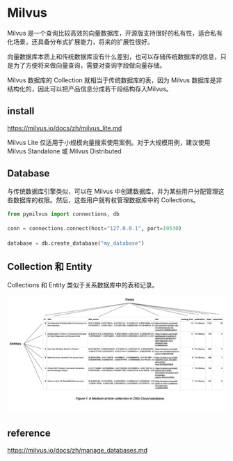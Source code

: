 # Milvus
Milvus 是一个查询比较高效的向量数据库，开源版支持很好的私有性，适合私有化场景，还具备分布式扩展能力，将来的扩展性很好。

向量数据库本质上和传统数据库没有什么差别，也可以存储传统数据库的信息，只是为了方便将来做向量查询，需要对查询字段做向量存储。

Milvus 数据库的 Collection 就相当于传统数据库的表，因为 Milvus 数据库是非结构化的，因此可以把产品信息分成若干段结构存入Milvus。

## install
https://milvus.io/docs/zh/milvus_lite.md

Milvus Lite 仅适用于小规模向量搜索使用案例。对于大规模用例，建议使用Milvus Standalone 或 Milvus Distributed

## Database
与传统数据库引擎类似，可以在 Milvus 中创建数据库，并为某些用户分配管理这些数据库的权限。然后，这些用户就有权管理数据库中的 Collections。
```py
from pymilvus import connections, db

conn = connections.connect(host="127.0.0.1", port=19530)

database = db.create_database("my_database")
```

## Collection 和 Entity
Collections 和 Entity 类似于关系数据库中的表和记录。

<img src="./assets/Collection.png" />


## reference
https://milvus.io/docs/zh/manage_databases.md